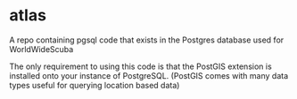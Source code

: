 # atlas
A repo containing pgsql code that exists in the Postgres database used for WorldWideScuba

The only requirement to using this code is that the PostGIS extension is installed onto your instance of PostgreSQL. 
(PostGIS comes with many data types useful for querying location based data)
